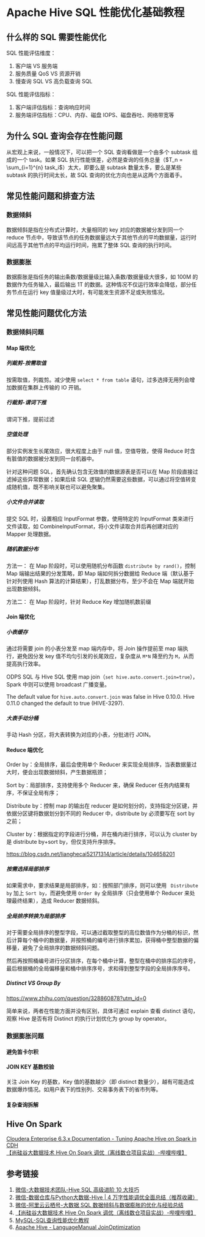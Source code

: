 # Apache Hive SQL 性能优化基础教程


## 什么样的 SQL 需要性能优化


SQL 性能评估维度：
1. 客户端 VS 服务端
2. 服务质量 QoS VS 资源开销
3. 慢查询 SQL VS 高负载查询 SQL 


SQL 性能评估指标：
1. 客户端评估指标：查询响应时间
2. 服务端评估指标：CPU、内存、磁盘 IOPS、磁盘吞吐、网络带宽等


## 为什么 SQL 查询会存在性能问题


从宏观上来说，一般情况下，可以把一个 SQL 查询看做是一个由多个 subtask 组成的一个 task。如果 SQL 执行性能很差，必然是查询的任务总量（$T_n = \sum_{i=1}^{n} task_i$）太大，即要么是 subtask 数量太多，要么是某些 subtask 的执行时间太长，故 SQL 查询的优化方向也是从这两个方面着手。


## 常见性能问题和排查方法


### 数据倾斜

数据倾斜是指在分布式计算时，大量相同的 key 对应的数据被分发到同一个 reduce 节点中，导致该节点的任务数据量远大于其他节点的平均数据量，运行时间远高于其他节点的平均运行时间，拖累了整体 SQL 查询的执行时间。

### 数据膨胀

数据膨胀是指任务的输出条数/数据量级比输入条数/数据量级大很多，如 100M 的数据作为任务输入，最后输出 1T 的数据。这种情况不仅运行效率会降低，部分任务节点在运行 key 值量级过大时，有可能发生资源不足或失败情况。

## 常见性能问题优化方法


### 数据倾斜问题

#### Map 端优化

##### 列裁剪-按需取值

按需取值，列裁剪。减少使用 `select * from table` 语句，过多选择无用列会增加数据在集群上传输的 IO 开销。

##### 行裁剪-谓词下推

谓词下推，提前过滤

##### 空值处理

部分实例发生长尾效应，很大程度上由于 null 值，空值导致，使得 Reduce 时含有脏值的数据被分发到同一台机器中。

针对这种问题 SQL，首先确认包含无效值的数据源表是否可以在 Map 阶段直接过滤掉这些异常数据；如果后续 SQL 逻辑仍然需要这些数据，可以通过将空值转变成随机值，既不影响关联也可以避免聚集。

##### 小文件合并读取

提交 SQL 时，设置相应 InputFormat 参数，使用特定的 InputFormat 类来进行文件读取，如 CombineInputFormat，将小文件读取合并后再创建对应的 Mapper 处理数据。

##### 随机数据分布

方法一：
在 Map 阶段时，可以使用随机分布函数 `distribute by rand()`，控制 Map 端输出结果的分发策略，即 Map 端如何拆分数据给 Reduce 端（默认基于针对列使用 Hash 算法的计算结果），打乱数据分布，至少不会在 Map 端就开始出现数据倾斜。

方法二：
在 Map 阶段时，针对 Reduce Key 增加随机数前缀

#### Join 端优化


##### 小表缓存


通过将需要 join 的小表分发至 map 端内存中，将 Join 操作提前至 map 端执行，避免因分发 key 值不均匀引发的长尾效应，复杂度从 `M*N` 降至约为 `M`，从而提高执行效率。

ODPS SQL 与 Hive SQL 使用 map join（`set hive.auto.convert.join=true`），Spark 中则可以使用 broadcast 广播变量。

The default value for `hive.auto.convert.join` was false in Hive 0.10.0.  Hive 0.11.0 changed the default to true (HIVE-3297). 

##### 大表手动分桶

手动 Hash 分区，将大表转换为对应的小表，分批进行 JOIN。

#### Reduce 端优化

Order by：全局排序，最后会使用单个 Reducer 来实现全局排序，当表数据量过大时，便会出现数据倾斜，产生数据瓶颈；

Sort by：局部排序，支持使用多个 Reducer 来，确保 Reducer 任务内结果有序，不保证全局有序；

Distribute by：控制 map 的输出在 reducer 是如何划分的，支持指定分区键，并依据分区键将数据划分到不同的 Reducer 中，distribute by 必须要写在 sort by 之前；

Cluster by：根据指定的字段进行分桶，并在桶内进行排序，可以认为 cluster by 是 distribute by+sort by，但仅支持升序排序。


https://blog.csdn.net/lianghecai52171314/article/details/104658201

##### 按需选择局部排序

如果需求中，要求结果是局部排序，如：按照部门排序，则可以使用 ` Distribute by` 加上 `Sort by`，而避免使用 `Order By` 全局排序（只会使用单个 Reducer 来处理最终结果），造成 Reducer 数据倾斜。

##### 全局排序转换为局部排序

对于需要全局排序的整型字段，可以通过截取整型的高位数值作为分桶的标识，然后计算每个桶中的数据量，并按照桶的编号进行排序累加，获得桶中整型数据的偏移量，避免了全局排序的数据倾斜问题。

然后再按照桶编号进行分区排序，在每个桶中计算，整型在桶中的排序后的序号，最后根据桶的全局偏移量和桶中排序序号，求和得到整型字段的全局排序序号。


##### Distinct VS Group By

https://www.zhihu.com/question/328860878?utm_id=0

简单来说，两者在性能方面并没有区别，具体可通过 explain 查看 distinct 语句，观察 Hive 是否有将 Distinct 的执行计划优化为 group by operator。

### 数据膨胀问题


#### 避免笛卡尔积


#### JOIN KEY 基数校验

关注 Join Key 的基数，Key 值的基数越少（即 distinct 数量少），越有可能造成数据爆炸情况。如用户表下的性别列、交易事务表下的省市列等。

#### 复杂查询拆解



## Hive On Spark


[Cloudera Enterprise 6.3.x Documentation - Tuning Apache Hive on Spark in CDH](https://docs.cloudera.com/documentation/enterprise/6/6.3/topics/admin_hos_tuning.html#hos_tuning)
[【尚硅谷大数据技术 Hive On Spark 调优（离线数仓项目实战）-哔哩哔哩】](https://b23.tv/f2mPHla)

## 参考链接
1. [微信-大数据技术团队-Hive SQL 高级进阶 10 大技巧](https://mp.weixin.qq.com/s/AKXXfbGBqndv6Fe1yjHryA)
2. [微信-数据仓库与Python大数据-Hive | 4 万字性能调优全面总结（推荐收藏）](https://mp.weixin.qq.com/s/9BCFrUqtDsrf7w8ipRow0Q)
3. [微信-阿里云云栖号-大数据 SQL 数据倾斜与数据膨胀的优化与经验总结](https://mp.weixin.qq.com/s/0N0ZFFIZtQLp7CBBWuh_pQ)
4. [【尚硅谷大数据技术 Hive On Spark 调优（离线数仓项目实战）-哔哩哔哩】](https://b23.tv/f2mPHla)
5. [MySQL-SQL查询性能优化教程](work/component/Back-End/MySQL/solution/MySQL-SQL查询性能优化教程.md)
6. [Apache Hive - LanguageManual JoinOptimization](https://cwiki.apache.org/confluence/display/hive/languagemanual+joinoptimization)


